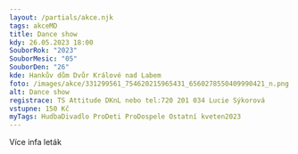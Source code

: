 ```yaml
---
layout: /partials/akce.njk
tags: akceMD
title: Dance show
kdy: 26.05.2023 18:00
SouborRok: "2023"
SouborMesic: "05"
SouborDen: "26"
kde: Hankův dům Dvůr Králové nad Labem
foto: /images/akce/331299561_754620215965431_6560278550409990421_n.png
alt: Dance show
registrace: TS Attitude DKnL nebo tel:720 201 034 Lucie Sýkorová
vstupne: 150 Kč
myTags: HudbaDivadlo ProDeti ProDospele Ostatní kveten2023
---
```

V﻿íce infa leták